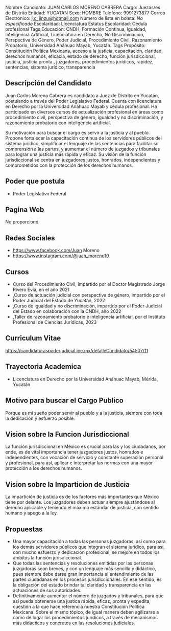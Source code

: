 Nombre Candidato: JUAN CARLOS MORENO CABRERA
Cargo: Juezas/es de Distrito
Entidad: YUCATAN
Sexo: HOMBRE
Telefono: 9991273877
Correo Electronico: j.c_jinzu@hotmail.com
Numero de lista en boleta: *No especificado*
Escolaridad: Licenciatura
Estatus Escolaridad: Cédula profesional
Tags Educación: CNDH, Formación Continua, Igualdad, Inteligencia Artificial, Licenciatura en Derecho, No Discriminación, Perspectiva de Género, Poder Judicial, Procedimiento Civil, Razonamiento Probatorio, Universidad Anáhuac Mayab, Yucatán.
Tags Propósito: Constitución Política Mexicana, acceso a la justicia, capacitación, claridad, derechos humanos, eficacia, estado de derecho, función jurisdiccional, justicia, justicia pronta., juzgadores, procedimientos jurídicos, rapidez, sentencias, sistema jurídico, transparencia


## Descripción del Candidato 

Juan Carlos Moreno Cabrera es candidato a Juez de Distrito en Yucatán, postulando a través del Poder Legislativo Federal. Cuenta con licenciatura en Derecho por la Universidad Anáhuac Mayab y cédula profesional. Ha participado en diversos cursos de actualización profesional en áreas como procedimiento civil, perspectiva de género, igualdad y no discriminación, y razonamiento probatorio con inteligencia artificial.

Su motivación para buscar el cargo es servir a la justicia y al pueblo. Propone fortalecer la capacitación continua de los servidores públicos del sistema jurídico, simplificar el lenguaje de las sentencias para facilitar su comprensión a las partes, y aumentar el número de juzgados y tribunales para lograr una justicia más rápida y eficaz. Su visión de la función jurisdiccional se centra en juzgadores justos, honrados, independientes y comprometidos con la protección de los derechos humanos.


## Poder que postula

- Poder Legislativo Federal


## Pagina Web

No proporcionó


## Redes Sociales

- https://www.facebook.com/Juan Moreno
- https://www.instagram.com/@juan_moreno10


## Cursos

- Curso del Procedimiento Civil, impartido por el Doctor Magistrado Jorge Rivero Evia, en el año 2021
- ,Curso de actuación judicial con perspectiva de género, impartido por el Poder Judicial del Estado de Yucatán, 2022
- ,Curso de igualdad y no discriminación, impartido por el Poder Judicial del Estado en colaboración con la CNDH, año 2022
- ,Taller de razonamiento probatorio e inteligencia artificial, por el Instituto Profesional de Ciencias Jurídicas, 2023


## Curriculum Vitae

https://candidaturaspoderjudicial.ine.mx/detalleCandidato/54507/11


## Trayectoria Academica

- Licenciatura en Derecho por la Universidad Anáhuac Mayab, Mérida, Yucatán


## Motivo para buscar el Cargo Publico

Porque es mi sueño poder servir al pueblo y a la justicia, siempre con toda la dedicación y esfuerzo posible.


## Vision sobre la Funcion Jurisdiccional

La función jurisdiccional en México es crucial para las y los ciudadanos, por ende, es de vital importancia tener juzgadores justos, honrados e independientes, con vocación de servicio y constante superación personal y profesional, para así, aplicar e interpretar las normas con una mayor protección a los derechos humanos.


## Vision sobre la Imparticion de Justicia

La impartición de justicia es de los factores más importantes que México tiene por delante. Los juzgadores deben actuar siempre ajustándose al derecho aplicable y teniendo el máximo estándar de justicia, con sentido humano y apego a la ley.


## Propuestas

- Una mayor capacitación a todas las personas juzgadoras, así como para los demás servidores públicos que integran el sistema jurídico, para así, con mucho esfuerzo y dedicación profesional, se mejore en todos los ámbitos la función jurisdiccional.
- Que todas las sentencias y resoluciones emitidas por las personas juzgadoras sean breves, y con un lenguaje más sencillo y didáctico, pues siempre debe darse gran importancia al entendimiento de las partes ciudadanas en los procesos jurisdiccionales. En ese sentido, es la obligación del estado brindar tal claridad y transparencia en las actuaciones de sus autoridades.
- Definitivamente aumentar el número de juzgados y tribunales, para que así pueda obtenerse una justica rápida, eficaz, pronta y expedita, cuestión a la que hace referencia nuestra Constitución Política Mexicana. Sobre el mismo tópico, de igual manera deben agilizarse a como dé lugar los procedimientos jurídicos, a través de mecanismos más didácticos y concretos en las resoluciones judiciales.

